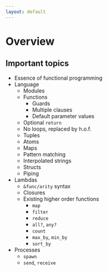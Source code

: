 ```yaml
---
layout: default
---
```

# Overview

## Important topics

* Essence of functional programming
* Language
  * Modules
  * Functions
    * Guards
    * Multiple clauses
    * Default parameter values
  * Optional `return`
  * No loops, replaced by h.o.f.
  * Tuples
  * Atoms
  * Maps
  * Pattern matching
  * Interpolated strings
  * Structs
  * Piping
* Lambdas
  * `&func/arity` syntax
  * Closures
  * Existing higher order functions
    * `map`
    * `filter`
    * `reduce`
    * `all?`, `any?`
    * `count`
    * `max_by`, `min_by`
    * `sort_by`
* Processes
  * `spawn`
  * `send`, `receive`
